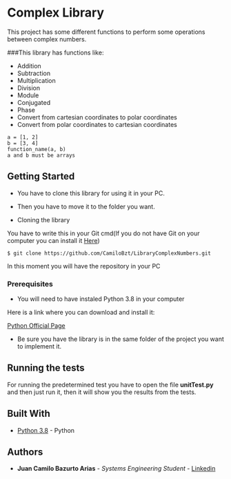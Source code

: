 # Complex Library

This project has some different functions to perform some operations between complex numbers.


###This library has functions like:
- Addition
- Subtraction
- Multiplication
- Division
- Module
- Conjugated
- Phase
- Convert from cartesian coordinates to polar coordinates
- Convert from polar coordinates to cartesian coordinates

```
a = [1, 2]
b = [3, 4]
function_name(a, b)
a and b must be arrays
```

## Getting Started

- You have to clone this library for using it in your PC.
- Then you have to move it to the folder you want.



- Cloning the library

You have to write this in your Git cmd(If you do not have Git on your computer you can install it [Here](https://git-scm.com/))
```git bash
$ git clone https://github.com/CamiloBzt/LibraryComplexNumbers.git
```

In this moment you will have the repository in your PC

### Prerequisites

- You will need to have instaled Python 3.8 in your computer

Here is a link where you can download and install it:

[Python Official Page](https://python.org/)

- Be sure you have the library is in the same folder of the project you want to implement it.


## Running the tests

For running the predetermined test you have to open the file **unitTest.py** and then just run it, then it will show you the results from the tests.


## Built With

* [Python 3.8](https://python.org/) - Python


## Authors

* **Juan Camilo Bazurto Arias** - *Systems Engineering Student* - [Linkedin](https://www.linkedin.com/in/juan-camilo-b-b65379105/)



